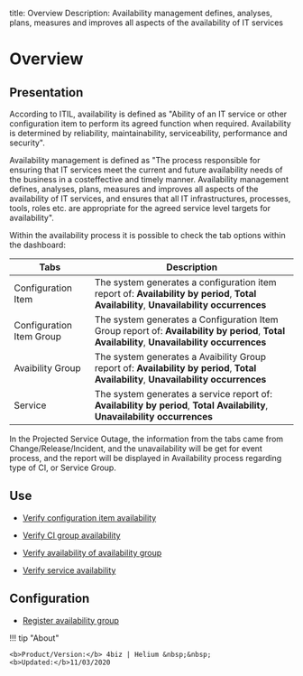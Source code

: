title: Overview
Description: Availability management defines, analyses, plans, measures and improves all aspects of the availability of IT services

# Overview

Presentation
----------------

According to ITIL, availability is defined as "Ability of an IT service or other
configuration item to perform its agreed function when required. Availability is
determined by reliability, maintainability, serviceability, performance and
security".

Availability management is defined as "The process responsible for ensuring that
IT services meet the current and future availability needs of the business in a
costeffective and timely manner. Availability management defines, analyses,
plans, measures and improves all aspects of the availability of IT services, and
ensures that all IT infrastructures, processes, tools, roles etc. are
appropriate for the agreed service level targets for availability".

Within the availability process it is possible to check the tab options within the dashboard:

|Tabs|Description|
|-|-|
|Configuration Item|The system generates a configuration item report of: **Availability by period**, **Total Availability**, **Unavailability occurrences**|
|Configuration Item Group|The system generates a Configuration Item Group report of: **Availability by period**, **Total Availability**, **Unavailability occurrences**|
|Avaibility Group|The system generates a Avaibility Group report of: **Availability by period**, **Total Availability**, **Unavailability occurrences**|
|Service|The system generates a service report of: **Availability by period**, **Total Availability**, **Unavailability occurrences**|

In the Projected Service Outage, the information from the tabs came from Change/Release/Incident, and the unavailability will be get for event process, and the report will be displayed in Availability process regarding type of CI, or Service Group.

Use
-------

- [Verify configuration item availability](/en-us/4biz-helium/processes/availability/use/configuration-item-availability.html)

- [Verify CI group availability](/en-us/4biz-helium/processes/availability/use/CI-group-availability.html)

- [Verify availability of availability group](/en-us/4biz-helium/processes/availability/use/availability-group.html)

- [Verify service availability](/en-us/4biz-helium/processes/availability/use/service-availability.html)

Configuration
-----------------

- [Register availability group](/en-us/4biz-helium/processes/availability/configuration/register-availability-group.html)

!!! tip "About"

    <b>Product/Version:</b> 4biz | Helium &nbsp;&nbsp;
    <b>Updated:</b>11/03/2020
